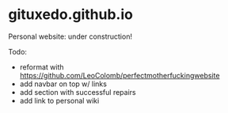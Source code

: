 # gituxedo.github.io
Personal website: under construction!

Todo:
- reformat with https://github.com/LeoColomb/perfectmotherfuckingwebsite
- add navbar on top w/ links
- add section with successful repairs
- add link to personal wiki
